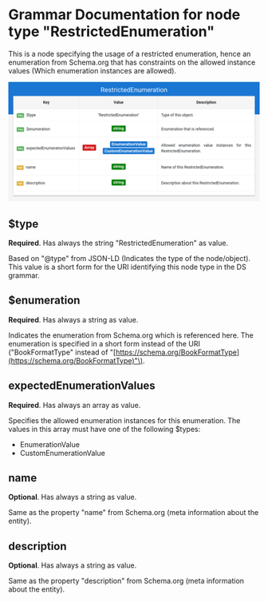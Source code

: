 # Grammar Documentation for node type "RestrictedEnumeration"

This is a node specifying the usage of a restricted enumeration, hence an enumeration from Schema.org that has constraints on the allowed instance values \(Which enumeration instances are allowed\).

![Syntax diagram](../../../../.gitbook/assets/RestrictedEnumeration.png)

## $type

**Required**. Has always the string "RestrictedEnumeration" as value.

Based on "@type" from JSON-LD \(Indicates the type of the node/object\). This value is a short form for the URI identifying this node type in the DS grammar.

## $enumeration

**Required**. Has always a string as value.

Indicates the enumeration from Schema.org which is referenced here. The enumeration is specified in a short form instead of the URI \("BookFormatType" instead of "[https://schema.org/BookFormatType](https://schema.org/BookFormatType)"\).

## expectedEnumerationValues

**Required**. Has always an array as value.

Specifies the allowed enumeration instances for this enumeration. The values in this array must have one of the following $types:

* EnumerationValue
* CustomEnumerationValue

## name

**Optional**. Has always a string as value.

Same as the property "name" from Schema.org \(meta information about the entity\).

## description

**Optional**. Has always a string as value.

Same as the property "description" from Schema.org \(meta information about the entity\).


